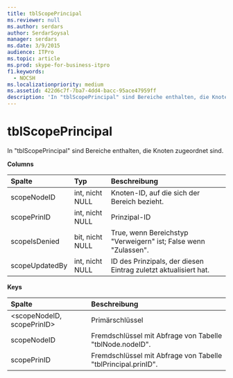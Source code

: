 ```yaml
---
title: tblScopePrincipal
ms.reviewer: null
ms.author: serdars
author: SerdarSoysal
manager: serdars
ms.date: 3/9/2015
audience: ITPro
ms.topic: article
ms.prod: skype-for-business-itpro
f1.keywords:
  - NOCSH
ms.localizationpriority: medium
ms.assetid: 422d6c7f-7ba7-4dd4-bacc-95ace47959ff
description: 'In "tblScopePrincipal" sind Bereiche enthalten, die Knoten zugeordnet sind.'
---
```


# <a name="tblscopeprincipal"></a>tblScopePrincipal
 
In "tblScopePrincipal" sind Bereiche enthalten, die Knoten zugeordnet sind.
  
**Columns**

|**Spalte**|**Typ**|**Beschreibung**|
|:-----|:-----|:-----|
|scopeNodeID  <br/> |int, nicht NULL  <br/> |Knoten-ID, auf die sich der Bereich bezieht.  <br/> |
|scopePrinID  <br/> |int, nicht NULL  <br/> |Prinzipal-ID  <br/> |
|scopeIsDenied  <br/> |bit, nicht NULL  <br/> |True, wenn Bereichstyp "Verweigern" ist; False wenn "Zulassen".  <br/> |
|scopeUpdatedBy  <br/> |int, nicht NULL  <br/> |ID des Prinzipals, der diesen Eintrag zuletzt aktualisiert hat.  <br/> |
   
**Keys**

|**Spalte**|**Beschreibung**|
|:-----|:-----|
|\<scopeNodeID, scopePrinID\>  <br/> |Primärschlüssel  <br/> |
|scopeNodeID  <br/> |Fremdschlüssel mit Abfrage von Tabelle "tblNode.nodeID".  <br/> |
|scopePrinID  <br/> |Fremdschlüssel mit Abfrage von Tabelle "tblPrincipal.prinID".  <br/> |
   

